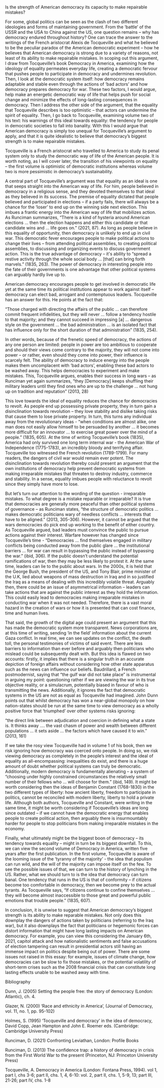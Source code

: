 Is the strength of American democracy its capacity to make repairable mistakes? 

For some, global politics can be seen as the clash of two different ideologies and forms of maintaining government. From the ‘battle’ of the USSR and the USA to China against the US, one question remains – why has democracy endured throughout history? One can trace the answer to the writings of the French aristocrat Alexis de Tocqueville and what he believed to be the peculiar paradox of the American democratic experiment – how he believes that American democracy is strong due to a variety of reasons, not least of its ability to make repairable mistakes. In scoping out this argument, I draw from Tocqueville’s book Democracy in America, examining how the ideology of equality permeates everyday life, creating a democratic fervour that pushes people to participate in democracy and undermines revolution. Then, I look at the democratic system itself: how democracy remains adaptable and stable even through the actions of ‘bad actors’ and how democracy prepares democracy for war. These two factors, I would argue, help make an energetic democratic way of life that helps push for social change and minimize the effects of long-lasting consequences in democracy. Then I address the other side of the argument, that the equality that Tocqueville describes is too optimistic – that actors can undermine the spirit of equality. Then, I go back to Tocqueville, examining volume two of his text: his warnings of this ideal towards equality: the tendency for people in democratic societies to fall into banality. With this I would argue that American democracy is simply too unequal for Tocqueville’s argument to apply, and that it is quite idealistic to believe that democracy’s biggest strength is to make repairable mistakes. 

Tocqueville is a French aristocrat who travelled to America to study its penal system only to study the democratic way of life of the American people. It is worth noting, as I will cover later, the transition of his viewpoints on equality – the first volume is optimistic of democratic institutions whereas volume two is more pessimistic in democracy’s sustainability. 

A central part of Tocqueville’s argument was that equality as an ideal is one that seeps straight into the American way of life. For him, people believed in democracy in a religious sense, and they devoted themselves to that ideal as they believed in its success. The premise of equality dictated that people believed and participated in elections – if a party fails, there will always be a chance for the ‘loser’ to end up on the winning side next election. This imbues a frantic energy into the American way of life that mobilizes action. As Runciman summarizes, “There is a kind of hysteria around American elections … then the election happens and either this candidate or that candidate wins and … life goes on.” (2021, 87). As long as people believe in this equality of opportunity, then democracy is unlikely to end up in civil war. This democratic fever encourages people to make political actions to change their lives – from attending political assemblies, to creating political assemblies, to discussing and organizing events to discuss government action. This is the true advantage of democracy – it's ability to “spread a restive activity through the whole social body … [that] can bring forth marvels.” (1835, 263). The power of democracy in interesting people into the fate of their governments is one advantage that other political systems can arguably hardly live up to. 

American democracy encourages people to get involved in democratic life yet at the same time its political institutions appear to work against itself – democracy can elect bad, arrogant and contemptuous leaders. Tocqueville has an answer for this. He points at the fact that: 

“Those charged with directing the affairs of the public … can therefore commit frequent infidelities, but they will never … follow a tendency hostile to that majority; and they cannot succeed in impressing [a] … dangerous style on the government … the bad administration … is an isolated fact that has influence only for the short duration of that administration” (1835, 254). 

In other words, because of the frenetic speed of democracy, the actions of any one person are limited: people in power are too ambitious to cooperate and should their views come contrary to the majority, they will not come into power – or rather, even should they come into power, their influence is scarcely felt. The ability of democracy to induce energy into the people makes them uncomplacent with ‘bad actors’, enabling these bad actors to be washed away. This helps democracies to experiment and make mistakes. This, Tocqueville argues, enables their success in long wars – as Runciman yet again summarizes, “they [Democracy] keeps shuffling their military leaders until they find ones who are up to the challenge … not hung up on tradition and reputation” (2013, 28) 

This love towards the ideal of equality reduces the chance for democracies to revolt. As people end up possessing private property, they in turn gain a disinclination towards revolution – they love stability and dislike taking risks that cause them to lose private property. In turn, this turns any individual away from the revolutionary ideas - “when conditions are almost alike, one man does not easily allow himself to be persuaded by another … it becomes more difficult for an innovator … to exercise great power over the mind of a people.” (1835, 605). At the time of writing Tocqueville’s book (1835), America had only survived one long term internal war - the American War of Independence (1775-1783), an incredibly bloody and terrifying affair. Tocqueville too witnessed the French revolution (1789-1799). For many readers, the dangers of civil war would remain ever potent. The disinclination towards revolution thereby could present an argument that the own institutions of democracy help prevent democratic systems from making irreparable mistakes that threaten to destroy industry, commerce and stability. In a sense, equality imbues people with reluctance to revolt since they simply have more to lose. 

But let’s turn our attention to the wording of the question - irreparable mistakes. To what degree is a mistake reparable or irreparable? It is true that democracies are generally more peaceful than other political systems of governance – as Runciman states, “the structure of democratic politics … makes democratic politicians wary of needless conflicts … interests that have to be aligned.” (2013, 305-306). However, it cannot be argued that the wars democracies do pick end up working to the benefit of either country. As Tocqueville argued, bad leaders must convince the public to pursue actions against their interest. Warfare however has changed since Tocqueville’s time - “Democracies … find themselves engaged in military conflicts being conducted away from the public glare … the institutional barriers … for war can result in bypassing the public instead of bypassing the war.” (ibid, 306). If the public doesn’t understand the potential ramifications of war, then they may be less likely to protest it. At the same time, leaders can lie to the public about wars. In the 2000s, it is held that the George Bush, the president of the US, and Tony Blair, prime minister of the U.K, lied about weapons of mass destruction in Iraq and in so justified the Iraq as a means of dealing with this incredibly volatile threat. Arguably then, there could be an issue of asymmetrical information – leaders can take actions that are against the public interest as they hold the information. This could easily lead to democracies making irreparable mistakes in conducting war when it was not needed. Therefore, there is a vast moral hazard in the creation of wars or how it is presented that can cost finance, time and human lives. 

That said, the growth of the digital age could present an argument that this has made the democratic system more transparent. News corporations are, at this time of writing, sending ‘in the field’ information about the current Gaza conflict. In real time, we can see updates on the conflict, the death toll, the personal testimonies of victims of said event. There are less barriers to information than ever before and arguably then politicians who mislead could be subsequently dealt with. But this idea is flawed on two accounts: firstly, it implies that there is a singular truth in an accurate depiction of foreign affairs without considering how other state apparatus such as the news can influence our beliefs. Baudrillard, a French postmodernist, saying that “the gulf war did not take place” is instrumental in arguing my point: questioning rather if we are viewing the war in its true objective reality, or a simulacrum, potentially biased in favour of who is transmitting the news. Additionally, it ignores the fact that democratic systems in the US are not as equal as Tocqueville had imagined. John Dunn points out that whilst democracy has won a near-global monopoly on how nation-states should be run at the same time to view democracy as a wholly positive force that ‘triumphed’ over other systems risks ignoring: 

“the direct link between adjudication and coercion in defining what a state is. It thinks away …. the vast chasm of power and wealth between different populations … it sets aside … the factors which have caused it to win.” (2013, 161) 

If we take the rosy view Tocqueville had in volume 1 of his book, then we risk ignoring how democracy was coerced onto people. In doing so, we risk viewing democracy as completely in the people’s interest and the ideal of equality as all-encompassing: inequalities do exist, and there is a huge amount of doubt whether political systems can truly be democratic. Additionally, modern democracy is fundamentally alienating – a system of “choosing under highly constrained circumstances the relatively small number of their fellows who … will choose for them.” (ibid, 149). It might be worth considering then the ideas of Benjamin Constant (1768-1830) in the two different types of liberty: how ancient liberty, freedom to participate in politics, cannot be reconciled with modern liberty, liberty to hold a private life. Although both authors, Tocqueville and Constant, were writing in the same time, it might be worth considering if Tocqueville’s ideas are long since outdated – if we cannot have the democratic energy that enables people to create political action, then arguably there is insurmountably harder for people to stop politicians from making irreparable mistakes in the economy. 

Finally, what ultimately might be the biggest boon of democracy – its tendency towards equality – might in turn be its biggest downfall. To this, we can view the second volume of Democracy in America, written five years after the first publication. In the first volume, Tocqueville is aware of the looming issue of the ‘tyranny of the majority’ - the idea that populism can run wild, and the will of the majority can impose itself on the few. To see the possible issues of that, we can turn to the history of lynching in the US. Rather, what we should turn to is the idea that democracy can turn banal. One tendency that runs in the US is that of conformity – if citizens become too comfortable in democracy, then we become prey to the actual tyrants. As Tocqueville says, “If citizens continue to confine themselves … they will become almost inaccessible to those great and powerful public emotions that trouble people.” (1835, 607). 

In conclusion, it is unwise to suggest that American democracy’s biggest strength is its ability to make reparable mistakes. Not only does this downplay the dangers of actions taken by politicians (referring to the Iraq war), but it also downplays the fact that politicians or hegemonic forces can distort information that might have long lasting impacts on American democracy. For example, you can view this considering the January 6th, 2021, capitol attack and how nationalistic sentiments and false accusations of election tampering can result in presidential actors still having an immense impact on politics despite being out of power. There are some issues not raised in this essay: for example, issues of climate change, how democracies can be slow to fix those mistakes, or the potential volatility of short-term crises such as the 2008 financial crisis that can constitute long lasting effects unable to be washed away with time. 

Bibliography 

Dunn, J. (2005) Setting the people free: the story of democracy (London: Atlantic), ch. 4. 

Glazer, N. (2000) ‘Race and ethnicity in America’, (Journal of Democracy, vol. 11, no. 1, pp. 95-102) 

Holmes, S. (1995) ‘Tocqueville and democracy’ in the idea of democracy, David Copp, Jean Hampton and John E. Roemer eds. (Cambridge: Cambridge University Press) 

Runciman, D. (2021) Confronting Leviathan, London: Profile Books 

Runciman, D. (2013) The confidence trap: a history of democracy in crisis from the First World War to the present (Princeton, NJ: Princeton University Press) 

Tocqueville, A. Democracy in America (London: Fontana Press, 1994). vol 1, part I, chs 3-6; part II, chs. 1, 4, 6-10: vol. 2, part II, chs. 1, 5-9, 13; part III, 21-26; part IV, chs. 1-8